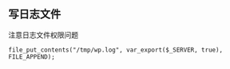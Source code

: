 
## 写日志文件
注意日志文件权限问题
```
file_put_contents("/tmp/wp.log", var_export($_SERVER, true), FILE_APPEND);
```
